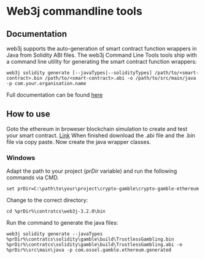 # Web3j commandline tools

## Documentation

web3j supports the auto-generation of smart contract function wrappers in Java from Solidity ABI files.
The web3j Command Line Tools tools ship with a command line utility for generating the smart contract function wrappers:

`web3j solidity generate [--javaTypes|--solidityTypes] /path/to/<smart-contract>.bin /path/to/<smart-contract>.abi -o /path/to/src/main/java -p com.your.organisation.name`

Full documentation can be found [here](https://docs.web3j.io/index.html)

## How to use

Goto the ethereum in broweser blockchain simulation to create and test your smart contract. [Link](https://ethereum.github.io/browser-solidity)
When finished download the .abi file and the .bin file via copy paste. Now create the java wrapper classes.

### Windows

Adapt the path to your project (*prDir* variable) and run the following commands via CMD.

`set prDir=C:\path\to\your\project\crypto-gamble\crypto-gamble-ethereum`

Change to the correct directory:

`cd %prDir%\contratcs\web3j-3.2.0\bin`

Run the command to generate the java files:

`web3j solidity generate --javaTypes %prDir%\contratcs\solidity\gamble\build\TrustlessGambling.bin %prDir%\contratcs\solidity\gamble\build\TrustlessGambling.abi -o %prDir%\src\main\java -p com.ossel.gamble.ethereum.generated`

